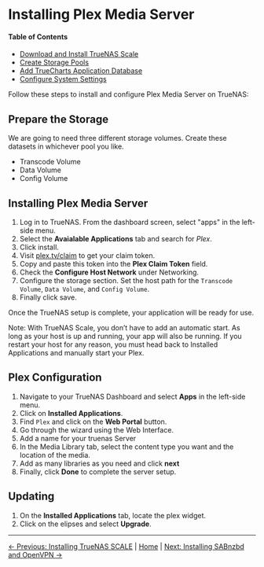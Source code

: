 # Installing Plex Media Server

#### Table of Contents
- [Download and Install TrueNAS Scale](#download-and-install-truenas-scale)
- [Create Storage Pools](#create-storage-pools)
- [Add TrueCharts Application Database](#add-truecharts-application-database)
- [Configure System Settings](#configure-system-settings)

Follow these steps to install and configure Plex Media Server on TrueNAS:

## Prepare the Storage
We are going to need three different storage volumes. Create these datasets in whichever pool you like.
- Transcode Volume
- Data Volume
- Config Volume

## Installing Plex Media Server
1. Log in to TrueNAS. From the dashboard screen, select "apps" in the left-side menu.
2. Select the **Avaialable Applications** tab and search for *Plex*.
3. Click install.
4. Visit [plex.tv/claim](https://www.plex.tv/claim/) to get your claim token.
5. Copy and paste this token into the **Plex Claim Token** field.
6. Check the **Configure Host Network** under Networking.
7. Configure the storage section. Set the host path for the `Transcode Volume`, `Data Volume`, and `Config Volume`.
8. Finally click save.

Once the TrueNAS setup is complete, your application will be ready for use.

Note:  With TrueNAS Scale, you don’t have to add an automatic start. As long as your host is up and running, your app will also be running. If you restart your host for any reason, you must head back to Installed Applications and manually start your Plex.

## Plex Configuration

1. Navigate to your TrueNAS Dashboard and select **Apps** in the left-side menu.
2. Click on **Installed Applications**.
3. Find `Plex` and click on the **Web Portal** button.
4. Go through the wizard using the Web Interface.
5. Add a name for your truenas Server
6. In the Media Library tab, select the content type you want and the location of the media.
7. Add as many libraries as you need and click **next**
8. Finally, click **Done** to complete the server setup.

## Updating
1. On the **Installed Applications** tab, locate the plex widget.
2. Click on the elipses and select **Upgrade**.

---

[&larr; Previous: Installing TrueNAS SCALE](1.%20Installing%20TrueNAS%20Scale.md) | [Home](README.md) | [Next: Installing SABnzbd and OpenVPN &rarr;](3.%20Installing%20SABnzbd%20&%20VPN.md)
